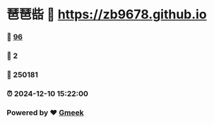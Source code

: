 # 琶琶啙 :link: https://zb9678.github.io 
### :page_facing_up: [96](https://zb9678.github.io/tag.html) 
### :speech_balloon: 2 
### :hibiscus: 250181 
### :alarm_clock: 2024-12-10 15:22:00 
### Powered by :heart: [Gmeek](https://github.com/Meekdai/Gmeek)
